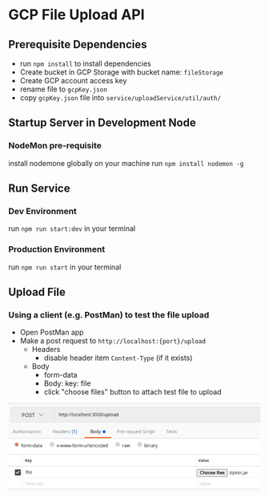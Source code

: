 # GCP File Upload API

## Prerequisite Dependencies
* run `npm install` to install dependencies
* Create bucket in GCP Storage with bucket name: `fileStorage`
* Create GCP account access key
* rename file to `gcpKey.json`
* copy `gcpKey.json` file into `service/uploadService/util/auth/`

## Startup Server in Development Node
### NodeMon pre-requisite
install nodemone globally on your machine 
run `npm install nodemon -g`

## Run Service
### Dev Environment
run `npm run start:dev` in your terminal

### Production Environment
run `npm run start` in your terminal

## Upload File
### Using a client (e.g. PostMan) to test the file upload
* Open PostMan app
* Make a post request to `http://localhost:{port}/upload`
    * Headers
        * disable header item `Content-Type` (if it exists)
    * Body
        * form-data
        * Body: key: file 
        * click "choose files" button to attach test file to upload

![PostMan ScreenShot](doc/postman_sample.png)